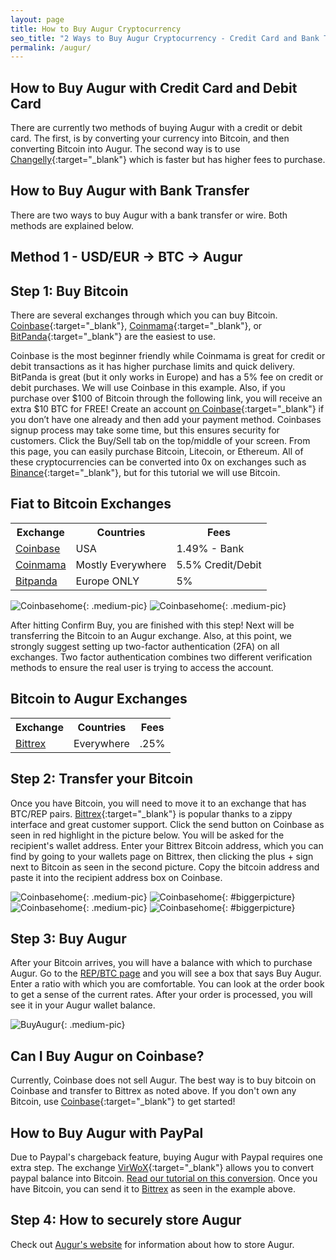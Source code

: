 ```yaml
---
layout: page
title: How to Buy Augur Cryptocurrency
seo_title: "2 Ways to Buy Augur Cryptocurrency - Credit Card and Bank Transfer"
permalink: /augur/
---
```



## How to Buy Augur with Credit Card and Debit Card

There are currently two methods of buying Augur with a credit or debit card. The first, is by converting your currency into Bitcoin, and then converting Bitcoin into Augur. The second way is to use [Changelly](https://changelly.com/?ref_id=4af50f9c87f2){:target="_blank"} which is faster but has higher fees to purchase.

## How to Buy Augur with Bank Transfer

There are two ways to buy Augur with a bank transfer or wire. Both methods are explained below.

## Method 1 - USD/EUR -> BTC -> Augur


## Step 1: Buy Bitcoin

There are several exchanges through which you can buy Bitcoin. [Coinbase](https://www.coinbase.com/join/53bc38a3b11f6623df000004){:target="_blank"}, [Coinmama](https://www.coinmama.com/?ref=buyaltcoinsworldwide){:target="_blank"}, or [BitPanda](https://www.bitpanda.com/?ref=7989064235904733469){:target="_blank"} are the easiest to use.

Coinbase is the most beginner friendly while Coinmama is great for credit or debit transactions as it has higher purchase limits and quick delivery. BitPanda is great (but it only works in Europe) and has a 5% fee on credit or debit purchases. We will use Coinbase in this example. Also, if you purchase over $100 of Bitcoin through the following link, you will receive an extra $10 BTC for FREE! Create an account [on Coinbase](https://www.coinbase.com/join/53bc38a3b11f6623df000004){:target="_blank"} if you don’t have one already and then add your payment method. Coinbases signup process may take some time, but this ensures security for customers. Click the Buy/Sell tab on the top/middle of your screen. From this page, you can easily purchase Bitcoin, Litecoin, or Ethereum. All of these cryptocurrencies can be converted into 0x on exchanges such as [Binance](https://www.binance.com/?ref=18991911){:target="_blank"}, but for this tutorial we will use Bitcoin.

## Fiat to Bitcoin Exchanges
<table class="basic-table" align="center">
 <tr>
  <th>Exchange</th>
  <th>Countries</th>
  <th>Fees</th>
 </tr>

 <tr>
  <td><a href="https://www.coinbase.com/join/53bc38a3b11f6623df000004"> Coinbase</a></td>
  <td>USA</td>
  <td>1.49% - Bank </td>
 </tr>

 <tr>
  <td><a href="https://www.coinmama.com/?ref=buyaltcoinsworldwide">Coinmama</a></td>
  <td>Mostly Everywhere</td>
  <td>5.5% Credit/Debit</td>
 </tr>
 <tr>
  <td><a href="https://www.bitpanda.com/?ref=7989064235904733469">Bitpanda</a></td>
  <td>Europe ONLY</td>
  <td>5%</td>
 </tr>

</table>

![Coinbasehome](/img/Coinbase3.png){: .medium-pic}
![Coinbasehome](/img/Coinbase2.png){: .medium-pic}

After hitting Confirm Buy, you are finished with this step! Next will be transferring the Bitcoin to an Augur exchange. Also, at this point, we strongly suggest setting up two-factor authentication (2FA) on all exchanges. Two factor authentication  combines two different verification methods to ensure the real user is trying to access the account.


## Bitcoin to Augur Exchanges
<table class="basic-table" align="center">
 <tr>
  <th>Exchange</th>
  <th>Countries</th>
  <th>Fees</th>
 </tr>

 <tr>
  <td><a href="https://bittrex.com/">Bittrex</a></td>
  <td>Everywhere</td>
  <td>.25%</td>
 </tr>


</table>

## Step 2: Transfer your Bitcoin

Once you have Bitcoin, you will need to move it to an exchange that has BTC/REP pairs.
[Bittrex](https://bittrex.com/Home/Markets){:target="_blank"} is popular thanks to a zippy interface and great customer support. Click the send button on Coinbase as seen in red highlight in the picture below. You will be asked for the recipient's wallet address. Enter your Bittrex Bitcoin address, which you can find by going to your wallets page on Bittrex, then clicking the plus + sign next to Bitcoin as seen in the second picture. Copy the bitcoin address and paste it into the recipient address box on Coinbase.

![Coinbasehome](/img/Send1.png){: .medium-pic}
![Coinbasehome](/img/BittrexWithdraw.png){: #biggerpicture}
![Coinbasehome](/img/Send2.png){: .medium-pic}
![Coinbasehome](/img/Send3.png){: #biggerpicture}


## Step 3: Buy Augur

After your Bitcoin arrives, you will have a balance with which to purchase Augur. Go to the [REP/BTC page](https://bittrex.com/Market/Index?MarketName=BTC-REP) and you will see a box that says Buy Augur. Enter a ratio with which you are comfortable. You can look at the order book to get a sense of the current rates. After your order is processed, you will see it in your Augur wallet balance.

![BuyAugur](/img/buyaugur.png){: .medium-pic}

## Can I Buy Augur on Coinbase?

Currently, Coinbase does not sell Augur. The best way is to buy bitcoin on Coinbase and transfer to Bittrex as noted above. If you don't own any Bitcoin, use [Coinbase](https://www.coinbase.com/join/53bc38a3b11f6623df000004){:target="_blank"} to get started!

## How to Buy Augur with PayPal

Due to Paypal's chargeback feature, buying Augur with Paypal requires one extra step. The exchange [VirWoX](https://www.virwox.com?r=22aa25){:target="_blank"} allows you to convert paypal balance into Bitcoin. [Read our tutorial on this conversion](/buy-bitcoin/paypal/). Once you have Bitcoin, you can send it to [Bittrex](https://www.bittrex.com) as seen in the example above.


## Step 4: How to securely store Augur 

Check out [Augur's website](https://www.ardorplatform.org) for information about how to store Augur.
